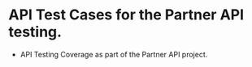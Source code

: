# API Test Cases for the Partner API testing.
- API Testing Coverage as part of the Partner API project.
